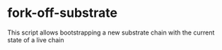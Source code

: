 # fork-off-substrate
This script allows bootstrapping a new substrate chain with the current state of a live chain
